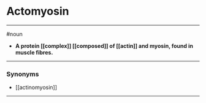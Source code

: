 # Actomyosin
---
#noun
- **A protein [[complex]] [[composed]] of [[actin]] and myosin, found in muscle fibres.**
---
### Synonyms
- [[actinomyosin]]
---

